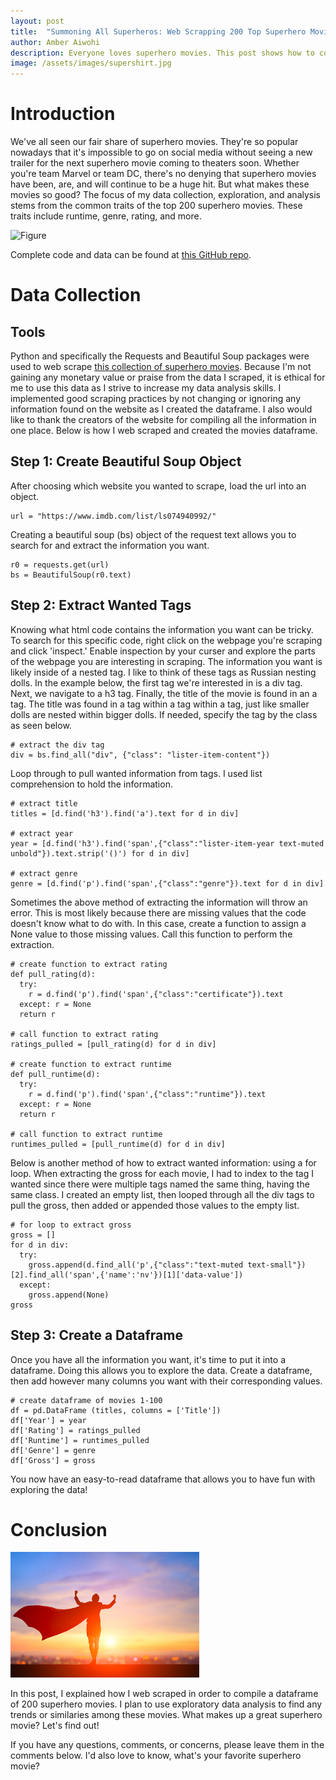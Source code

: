 ```yaml
---
layout: post
title:  "Summoning All Superheros: Web Scrapping 200 Top Superhero Movies"
author: Amber Aiwohi
description: Everyone loves superhero movies. This post shows how to collet data about the top 200 superhero movies of all time by web scrapping. 
image: /assets/images/supershirt.jpg
---
```

# Introduction
We've all seen our fair share of superhero movies. They're so popular nowadays that it's impossible to go on social media without seeing a new trailer for the next superhero movie coming to theaters soon. Whether you're team Marvel or team DC, there's no denying that superhero movies have been, are, and will continue to be a huge hit. But what makes these movies so good? The focus of my data collection, exploration, and analysis stems from the common traits of the top 200 superhero movies. These traits include runtime, genre, rating, and more. 

![Figure](https://github.com/AmberAiwohi/my386blog/raw/main/assets/images/supercomic.jpg)

Complete code and data can be found at [this GitHub repo](https://github.com/AmberAiwohi/superheros).

# Data Collection
## Tools
Python and specifically the Requests and Beautiful Soup packages were used to web scrape [this collection of superhero movies](https://www.imdb.com/list/ls074940992/?sort=list_order,asc&st_dt=&mode=detail&page=1). Because I'm not gaining any monetary value or praise from the data I scraped, it is ethical for me to use this data as I strive to increase my data analysis skills. I implemented good scraping practices by not changing or ignoring any information found on the website as I created the dataframe. I also would like to thank the creators of the website for compiling all the information in one place. Below is how I web scraped and created the movies dataframe. 

## Step 1: Create Beautiful Soup Object
After choosing which website you wanted to scrape, load the url into an object.
```
url = "https://www.imdb.com/list/ls074940992/"
```
Creating a beautiful soup (bs) object of the request text allows you to search for and extract the information you want. 
```
r0 = requests.get(url)
bs = BeautifulSoup(r0.text)
```

## Step 2: Extract Wanted Tags
Knowing what html code contains the information you want can be tricky. To search for this specific code, right click on the webpage you're scraping and click 'inspect.' Enable inspection by your curser and explore the parts of the webpage you are interesting in scraping. The information you want is likely inside of a nested tag. I like to think of these tags as Russian nesting dolls. In the example below, the first tag we're interested in is a div tag. Next, we navigate to a h3 tag. Finally, the title of the movie is found in an a tag. The title was found in a tag within a tag within a tag, just like smaller dolls are nested within bigger dolls. If needed, specify the tag by the class as seen below. 
```
# extract the div tag 
div = bs.find_all("div", {"class": "lister-item-content"})
```
Loop through to pull wanted information from tags. I used list comprehension to hold the information.
```
# extract title
titles = [d.find('h3').find('a').text for d in div]

# extract year
year = [d.find('h3').find('span',{"class":"lister-item-year text-muted unbold"}).text.strip('()') for d in div]

# extract genre
genre = [d.find('p').find('span',{"class":"genre"}).text for d in div]
```
Sometimes the above method of extracting the information will throw an error. This is most likely because there are missing values that the code doesn't know what to do with. In this case, create a function to assign a None value to those missing values. Call this function to perform the extraction. 
```
# create function to extract rating
def pull_rating(d):
  try:
    r = d.find('p').find('span',{"class":"certificate"}).text
  except: r = None
  return r
  
# call function to extract rating 
ratings_pulled = [pull_rating(d) for d in div]

# create function to extract runtime
def pull_runtime(d):
  try:
    r = d.find('p').find('span',{"class":"runtime"}).text
  except: r = None
  return r
  
# call function to extract runtime
runtimes_pulled = [pull_runtime(d) for d in div]
```
Below is another method of how to extract wanted information: using a for loop. When extracting the gross for each movie, I had to index to the tag I wanted since there were multiple tags named the same thing, having the same class. I created an empty list, then looped through all the div tags to pull the gross, then added or appended those values to the empty list. 
```
# for loop to extract gross
gross = []
for d in div:
  try:
    gross.append(d.find_all('p',{"class":"text-muted text-small"})[2].find_all('span',{'name':'nv'})[1]['data-value'])
  except:
    gross.append(None)
gross
```

## Step 3: Create a Dataframe
Once you have all the information you want, it's time to put it into a dataframe. Doing this allows you to explore the data. Create a dataframe, then add however many columns you want with their corresponding values. 
```
# create dataframe of movies 1-100
df = pd.DataFrame (titles, columns = ['Title'])
df['Year'] = year
df['Rating'] = ratings_pulled
df['Runtime'] = runtimes_pulled
df['Genre'] = genre
df['Gross'] = gross
```
You now have an easy-to-read dataframe that allows you to have fun with exploring the data!

# Conclusion
![Figure](https://github.com/AmberAiwohi/my386blog/raw/main/assets/images/super.jpg)

In this post, I explained how I web scraped in order to compile a dataframe of 200 superhero movies. I plan to use exploratory data analysis to find any trends or similaries among these movies. What makes up a great superhero movie? Let's find out! 

If you have any questions, comments, or concerns, please leave them in the comments below. I'd also love to know, what's your favorite superhero movie?
